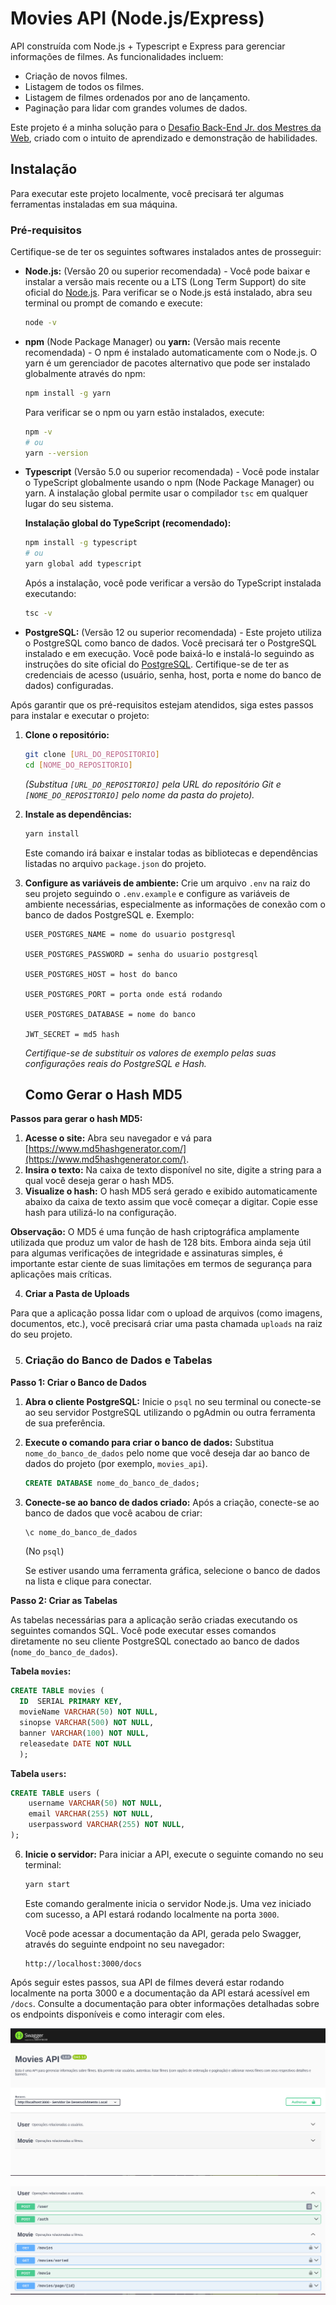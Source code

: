 # Movies API (Node.js/Express)

API construída com Node.js + Typescript e Express para gerenciar informações de filmes. As funcionalidades incluem:

* Criação de novos filmes.
* Listagem de todos os filmes.
* Listagem de filmes ordenados por ano de lançamento.
* Paginação para lidar com grandes volumes de dados.

Este projeto é a minha solução para o [Desafio Back-End Jr. dos Mestres da Web](http://github.com/Mestres-da-Web/desafio-backend-jr), criado com o intuito de aprendizado e demonstração de habilidades.

## Instalação

Para executar este projeto localmente, você precisará ter algumas ferramentas instaladas em sua máquina.

### Pré-requisitos

Certifique-se de ter os seguintes softwares instalados antes de prosseguir:

* **Node.js:** (Versão 20 ou superior recomendada) - Você pode baixar e instalar a versão mais recente ou a LTS (Long Term Support) do site oficial do [Node.js](https://nodejs.org/). Para verificar se o Node.js está instalado, abra seu terminal ou prompt de comando e execute:
    ```bash
    node -v
    ```
* **npm** (Node Package Manager) ou **yarn:** (Versão mais recente recomendada) - O npm é instalado automaticamente com o Node.js. O yarn é um gerenciador de pacotes alternativo que pode ser instalado globalmente através do npm:
    ```bash
    npm install -g yarn
    ```
    Para verificar se o npm ou yarn estão instalados, execute:
    ```bash
    npm -v
    # ou
    yarn --version
    ```

* **Typescript** (Versão 5.0 ou superior recomendada) - Você pode instalar o TypeScript globalmente usando o npm (Node Package Manager) ou yarn. A instalação global permite usar o compilador `tsc` em qualquer lugar do seu sistema.



    **Instalação global do TypeScript (recomendado):**
    ```bash
    npm install -g typescript
    # ou
    yarn global add typescript
    ```

    Após a instalação, você pode verificar a versão do TypeScript instalada executando:
    ```bash
    tsc -v
    ```

* **PostgreSQL:** (Versão 12 ou superior recomendada) - Este projeto utiliza o PostgreSQL como banco de dados. Você precisará ter o PostgreSQL instalado e em execução. Você pode baixá-lo e instalá-lo seguindo as instruções do site oficial do [PostgreSQL](https://www.postgresql.org/). Certifique-se de ter as credenciais de acesso (usuário, senha, host, porta e nome do banco de dados) configuradas.



Após garantir que os pré-requisitos estejam atendidos, siga estes passos para instalar e executar o projeto:

1.  **Clone o repositório:**
    ```bash
    git clone [URL_DO_REPOSITORIO]
    cd [NOME_DO_REPOSITORIO]
    ```
    *(Substitua `[URL_DO_REPOSITORIO]` pela URL do repositório Git e `[NOME_DO_REPOSITORIO]` pelo nome da pasta do projeto).*

2.  **Instale as dependências:**

    ```bash
    yarn install
    ```

    Este comando irá baixar e instalar todas as bibliotecas e dependências listadas no arquivo `package.json` do projeto.

3.  **Configure as variáveis de ambiente:**
    Crie um arquivo `.env` na raiz do seu projeto seguindo o `.env.example` e configure as variáveis de ambiente necessárias, especialmente as informações de conexão com o banco de dados PostgreSQL e. Exemplo:
    ```env
    USER_POSTGRES_NAME = nome do usuario postgresql

    USER_POSTGRES_PASSWORD = senha do usuario postgresql

    USER_POSTGRES_HOST = host do banco

    USER_POSTGRES_PORT = porta onde está rodando

    USER_POSTGRES_DATABASE = nome do banco

    JWT_SECRET = md5 hash
    ```
    *Certifique-se de substituir os valores de exemplo pelas suas configurações reais do PostgreSQL e Hash.*

    ## Como Gerar o Hash MD5

**Passos para gerar o hash MD5:**

1.  **Acesse o site:** Abra seu navegador e vá para [https://www.md5hashgenerator.com/](https://www.md5hashgenerator.com/).
2.  **Insira o texto:** Na caixa de texto disponível no site, digite a string para a qual você deseja gerar o hash MD5.
3.  **Visualize o hash:** O hash MD5 será gerado e exibido automaticamente abaixo da caixa de texto assim que você começar a digitar. Copie esse hash para utilizá-lo na configuração.

**Observação:** O MD5 é uma função de hash criptográfica amplamente utilizada que produz um valor de hash de 128 bits. Embora ainda seja útil para algumas verificações de integridade e assinaturas simples, é importante estar ciente de suas limitações em termos de segurança para aplicações mais críticas.

4. **Criar a Pasta de Uploads**

Para que a aplicação possa lidar com o upload de arquivos (como imagens, documentos, etc.), você precisará criar uma pasta chamada `uploads` na raiz do seu projeto.

5. ### Criação do Banco de Dados e Tabelas

**Passo 1: Criar o Banco de Dados**

1.  **Abra o cliente PostgreSQL:** Inicie o `psql` no seu terminal ou conecte-se ao seu servidor PostgreSQL utilizando o pgAdmin ou outra ferramenta de sua preferência.

2.  **Execute o comando para criar o banco de dados:** Substitua `nome_do_banco_de_dados` pelo nome que você deseja dar ao banco de dados do projeto (por exemplo, `movies_api`).

    ```sql
    CREATE DATABASE nome_do_banco_de_dados;
    ```

3.  **Conecte-se ao banco de dados criado:** Após a criação, conecte-se ao banco de dados que você acabou de criar:

    ```sql
    \c nome_do_banco_de_dados
    ```
    (No `psql`)

    Se estiver usando uma ferramenta gráfica, selecione o banco de dados na lista e clique para conectar.

**Passo 2: Criar as Tabelas**

As tabelas necessárias para a aplicação serão criadas executando os seguintes comandos SQL. Você pode executar esses comandos diretamente no seu cliente PostgreSQL conectado ao banco de dados (`nome_do_banco_de_dados`).

**Tabela `movies`:**

```sql
CREATE TABLE movies (
  ID  SERIAL PRIMARY KEY,
  movieName VARCHAR(50) NOT NULL,
  sinopse VARCHAR(500) NOT NULL,
  banner VARCHAR(100) NOT NULL,
  releasedate DATE NOT NULL
  );
```

**Tabela `users`:**

```sql
CREATE TABLE users (
    username VARCHAR(50) NOT NULL,
    email VARCHAR(255) NOT NULL,
    userpassword VARCHAR(255) NOT NULL,
);
```



6.  **Inicie o servidor:**
    Para iniciar a API, execute o seguinte comando no seu terminal:
    ```bash
    yarn start
    ```
    Este comando geralmente inicia o servidor Node.js. Uma vez iniciado com sucesso, a API estará rodando localmente na porta `3000`.

    Você pode acessar a documentação da API, gerada pelo Swagger, através do seguinte endpoint no seu navegador:

    ```
    http://localhost:3000/docs
    ```

Após seguir estes passos, sua API de filmes deverá estar rodando localmente na porta 3000 e a documentação da API estará acessível em `/docs`. Consulte a documentação para obter informações detalhadas sobre os endpoints disponíveis e como interagir com eles.

![Documentação](./Screenshot%20from%202025-05-10%2016-18-39.png)

![Endpoints](./Screenshot%20from%202025-05-10%2016-19-44.png)
